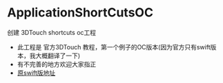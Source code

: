 # ApplicationShortCutsOC
创建 3DTouch shortcuts oc工程

- 此工程是 官方3DTouch 教程，第一个例子的OC版本(因为官方只有swift版本，我大概翻译了一下)
- 有不完善的地方欢迎大家指正
- [原swift版地址](https://developer.apple.com/library/prerelease/ios/samplecode/ApplicationShortcuts/ApplicationShortcutsUsingUIApplicationShortcutItem.zip)
